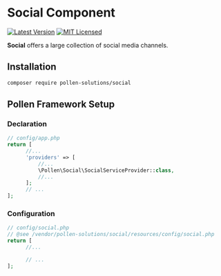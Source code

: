# Social Component

[![Latest Version](https://img.shields.io/badge/release-1.0.0-blue?style=for-the-badge)](https://www.presstify.com/pollen-solutions/social/)
[![MIT Licensed](https://img.shields.io/badge/license-MIT-green?style=for-the-badge)](LICENSE.md)

**Social** offers a large collection of social media channels.

## Installation

```bash
composer require pollen-solutions/social
```

## Pollen Framework Setup

### Declaration

```php
// config/app.php
return [
      //...
      'providers' => [
          //...
          \Pollen\Social\SocialServiceProvider::class,
          //...
      ];
      // ...
];
```

### Configuration

```php
// config/social.php
// @see /vendor/pollen-solutions/social/resources/config/social.php
return [
      //...

      // ...
];
```

